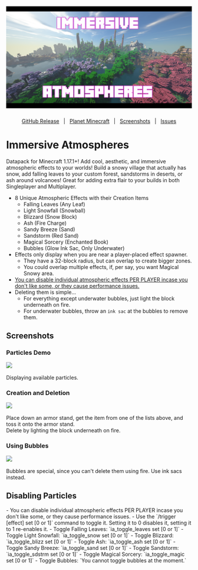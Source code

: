 <h1 id="topBanner"align="center">
  <img src=".github\resources\ImmersiveAtmospheresBanner.png" alt="ImmersiveAtmospheresBanner" />
</h1>

<div align="center">

[GitHub Release][release]&nbsp;&nbsp;&nbsp;|&nbsp;&nbsp;&nbsp;[Planet Minecraft][planetminecraft]&nbsp;&nbsp;&nbsp;|&nbsp;&nbsp;&nbsp;[Screenshots](#screenshots)&nbsp;&nbsp;&nbsp;|&nbsp;&nbsp;&nbsp;[Issues][issues]

</div>
<h1>Immersive Atmospheres</h1>
Datapack for Minecraft 1.17.1+! Add cool, aesthetic, and immersive atmospheric effects to your worlds! Build a snowy village that actually has snow, add falling leaves to your custom forest, sandstorms in deserts, or ash around volcanoes! Great for adding extra flair to your builds in both Singleplayer and Multiplayer.<br>

- 8 Unique Atmospheric Effects with their Creation Items
  - Falling Leaves (Any Leaf)
  - Light Snowfall (Snowball)
  - Blizzard (Snow Block)
  - Ash (Fire Charge)
  - Sandy Breeze (Sand)
  - Sandstorm (Red Sand)
  - Magical Sorcery (Enchanted Book)
  - Bubbles (Glow Ink Sac, Only Underwater)
- Effects only display when you are near a player-placed effect spawner.
  - They have a 32-block radius, but can overlap to create bigger zones.
  - You could overlap multiple effects, if, per say, you want Magical Snowy area.
- [You can disable individual atmospheric effects PER PLAYER incase you don't like some, or they cause performance issues.](#disabling)
- Deleting them is simple...
  - For everything except underwater bubbles, just light the block underneath on fire.
  - For underwater bubbles, throw an `ink sac` at the bubbles to remove them.

<h2 id="screenshots">Screenshots</h2>

<h3>Particles Demo</h3>
<img src=".github\resources\demo1.gif">
<p>Displaying available particles.</p>

<h3>Creation and Deletion</h3>
<img src=".github\resources\demo2.gif">
<p>Place down an armor stand, get the item from one of the lists above, and toss it onto the armor stand.<br>Delete by lighting the block underneath on fire.</p> 
 
<h3>Using Bubbles</h3>
<img src=".github\resources\bubbles.gif">
<p>Bubbles are special, since you can't delete them using fire. Use ink sacs instead.</p> 

<h2 id="disabling">Disabling Particles</h2>
- You can disable individual atmospheric effects PER PLAYER incase you don't like some, or they cause performance issues.
- Use the `/trigger [effect] set [0 or 1]` command to toggle it. Setting it to 0 disables it, setting it to 1 re-enables it.
- Toggle Falling Leaves: `ia_toggle_leaves set [0 or 1]`
- Toggle Light Snowfall: `ia_toggle_snow set [0 or 1]`
- Toggle Blizzard: `ia_toggle_blizz set [0 or 1]`
- Toggle Ash: `ia_toggle_ash set [0 or 1]`
- Toggle Sandy Breeze: `ia_toggle_sand set [0 or 1]`
- Toggle Sandstorm: `ia_toggle_sdstrm set [0 or 1]`
- Toggle Magical Sorcery: `ia_toggle_magic set [0 or 1]`
- Toggle Bubbles: `You cannot toggle bubbles at the moment.`


[release]:https://github.com/maxheyn/immersive_atmospheres/releases/latest "Latest Release (external link)"
[issues]:https://github.com/maxheyn/immersive_atmospheres/issues "Issues (external link)"
[planetminecraft]: https://www.planetminecraft.com/data-pack/immersive-atmospheres/ "Planet Minecraft Webpage (external link)"
